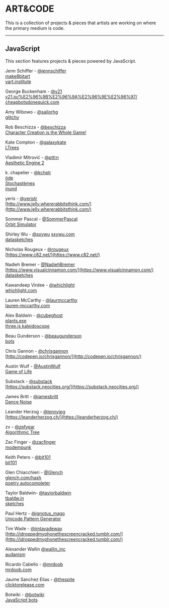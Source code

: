 # ART&CODE

This is a collection of projects & pieces that artists are working on where the primary medium is code. 

----
## JavaScript
This section features projects & pieces powered by JavaScript.

Jenn Schiffer - [@jennschiffer](http://www.twitter.com/jennschiffer)  
[make8bitart](http://make8bitart.com)  
[vart.institute](http://vart.institute/)

George Buckenham - [@v21](http://www.twitter.com/v21)  
[v21.io/%E2%96%9B%E2%96%9A%E2%96%9E%E2%96%97/](http://v21.io/%E2%96%9B%E2%96%9A%E2%96%9E%E2%96%97/)  
[cheapbotsdonequick.com](http://www.cheapbotsdonequick)

Amy Wibowo - [@sailorhg](http://www.twitter.com/sailorhg)  
[glitchy](http://sailorhg.com/glitchy/)

Rob Beschizza - [@beschizza](http://www.twitter.com/beschizza)  
[Character Creation is the Whole Game!](https://beschizza.github.io/charactercreationisthewholegame/)

Kate Compton - [@galaxykate](http://www.twitter.com/galaxykate)  
[LTrees](http://www.galaxykate.com/Apps/Prototypes/LTrees/)

Vladimir Mitrović - [@pttrn](http://www.twitter.com/pttrn)  
[Aesthetic Engine 2](http://brutalism.rs/project/aesthetic-engine-2/)

k. chapelier - [@kchplr](http://www.twitter.com/kchplr)  
[öde](http://www.kchapelier.com/ode/)  
[Stochastèmes](http://www.kchapelier.com/stochastemes/)  
[inund](http://www.kchapelier.com/inund/)

yeris - [@yeristr](http://www.twitter.com/yeristr)  
[http://www.jelly.whererabbitsthink.com/](http://www.jelly.whererabbitsthink.com/)

Sommer Pascal - [@SommerPascal](http://www.twitter.com/SommerPascal)  
[Orbit Simulator](http://codelis.ch/orbit/)

Shirley Wu - [@sxywu](https://twitter.com/sxywu) 
[sxywu.com](http://sxywu.com/)  
[datasketches](http://sxywu.com/)

Nicholas Rougeux - [@rougeux](http://www.twitter.com/rougeux)  
[https://www.c82.net/](https://www.c82.net/)  

Nadieh Bremer - [@NadiehBremer](http://www.twitter.com/NadiehBremer)  
[https://www.visualcinnamon.com/](https://www.visualcinnamon.com/)  
[datasketches](http://sxywu.com/)

Kawandeep Virdee - [@whichlight](http://www.whichlight.com)  
[whichlight.com](http://www.whichlight.com)  

Lauren McCarthy - [@laurmccarthy](http://www.twitter.com/laurmccarthy)  
[lauren-mccarthy.com](http://lauren-mccarthy.com/)

Alex Baldwin - [@cubeghost](http://www.twitter.com/cubeghost)  
[plants.exe](https://codepen.io/goosey/pen/xEJVZx)  
[three.js kaleidoscope](https://codepen.io/goosey/pen/GooRZj)

Beau Gunderson - [@beaugunderson](https://twitter.com/beaugunderson)  
[bots](https://mobile.twitter.com/beaugunderson/lists/my-bots)  

Chris Gannon - [@chrisgannon](http://www.twitter.com/chrisgannon)  
[http://codepen.io/chrisgannon/](http://codepen.io/chrisgannon/)  

Austin Wulf - [@AustinWulf](http://www.twitter.com/AustinWulf)  
[Game of Life](http://codepen.io/atwulf/full/oLBmWO/)  

Substack - [@substack](http://www.twitter.com/substack)  
[https://substack.neocities.org/](https://substack.neocities.org/)

James Britt - [@jamesbritt](http://www.twitter.com/jamesbritt)  
[Dance Noise](http://www.dancenoise.com)  

Leander Herzog - [@lennyjpg](http://www.twitter.com/lennyjpg)  
[https://leanderherzog.ch/](https://leanderherzog.ch/)

zv - [@zefyear](http://www.twitter.com/zefyear)  
[Algorithmic Tree](http://zv.github.io/algorithmic-tree.html)  

Zac Finger - [@zacfinger](http://www.twitter.com/zacfinger)  
[modempunk](http://modempunk.com/)  

Keith Peters - [@bit101](http://www.twitter.com/bit101)  
[bit101](https://bit101.github.io/lab/index.html)

Glen Chiacchieri - [@Glench](http://www.twitter.com/glench)  
[glench.com/hash](http://glench.com/hash)  
[poetry autocompleter](http://glench.com/PoetryAutocompleter/)

Taylor Baldwin- [@taylorbaldwin](http://www.twitter.com/taylorbaldwin)  
[tbaldw.in](http://tbaldw.in)  
[sketches](http://rolyatmax.github.io/sketches)  

Paul Hertz - [@ignotus_mago](http://www.twitter.com/ignotus_mago)  
[Unicode Pattern Generator](http://paulhertz.net/saic/artware/code/unimundo_02.html)

Tim Wade - [@imtayadeway](http://www.twitter.com/imtayadeway)  
[http://idroppedmyphonethescreencracked.tumblr.com/](http://idroppedmyphonethescreencracked.tumblr.com/)  

Alexander Wallin [@wallin_inc](http://www.twitter.com/wallin_inc)  
[audanism](http://audanism.alexanderwallin.com)  

Ricardo Cabello - [@mrdoob](http://www.twitter.com/mrdoob)  
[mrdoob.com](http://www.mrdoob.com)  

Jaume Sanchez Elias - [@thespite](http://www.twitter.com/thespite)  
[clicktorelease.com](http://www.clicktorelease.com)  

Botwiki - [@botwiki](http://www.botwiki.org)  
[JavaScript bots](https://botwiki.org/tag/bot+javascript/)